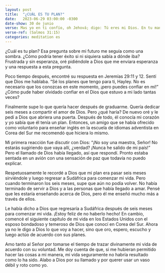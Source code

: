 ```yaml
---
layout: post
title:  "¿CUÁL ES TU PLAN?"
date:   2023-06-29 03:00:00 -0300
date-show: 30 de junio
verse: Mas yo en ti confío, oh Jehová; digo: Tú eres mi Dios. En tu mano están mis tiempos.
verse-ref: (Salmos 31:15)
categories: meditation es
---
```

¿Cuál es tu plan? Esa pregunta sobre mi futuro me seguía como una sombra. ¿Cómo podría tener éxito si ni siquiera sabía a dónde iba? Frustrada y sin esperanza, oré pidiéndole a Dios que me enviara esperanza y una respuesta a esta pregunta.

Poco tiempo después, encontré su respuesta en Jeremías 29:11 y 12. Sentí que Dios me hablaba. “Sé los planes que tengo para ti, Hayley. No es necesario que los conozcas en este momento, ¡pero puedes confiar en mí!” ¿Cómo pude haber olvidado confiar en el Dios que estuvo a mi lado tantas veces?

Finalmente supe lo que quería hacer después de graduarme. Quería dedicar seis meses a compartir el amor de Dios. Pero ¿qué haría? De nuevo oré y le pedí a Dios que abriera una puerta. Después de todo, él conocía mi corazón y yo sabía que él tenía un plan. Entonces, un amigo que se había ofrecido como voluntario para enseñar inglés en la escuela de idiomas adventista en Corea del Sur me recomendó que hiciera lo mismo.

Mi primera reacción fue discutir con Dios: “¡No soy una maestra, Señor! No estarás sugiriendo que vaya allí, ¿verdad? ¡Nunca he salido de mi país!” Pero el llamado de Dios había llegado, así que respondí. Pronto estaba sentada en un avión con una sensación de paz que todavía no puedo explicar.

Respetuosamente le recordé a Dios que mi plan era pasar seis meses sirviéndole y luego regresar a Sudáfrica para comenzar mi vida. Pero cuando terminaron los seis meses, supe que aún no podía volver. No había terminado de servir a Dios y a las personas que había llegado a amar. Pensé que les estaría enseñando acerca de Dios, pero él me enseñó mucho más a través de ellos.

Le había dicho a Dios que regresaría a Sudáfrica después de seis meses para comenzar mi vida. ¡Estoy feliz de no haberlo hecho! En cambio, comencé el siguiente capítulo de mi vida en los Estados Unidos con el esposo bondadoso y temeroso de Dios que conocí en Corea del Sur. Ahora ya no le digo a Dios lo que voy a hacer, sino que oro, espero, escucho y luego actúo de acuerdo con sus planes.

Amo tanto al Señor por tomarse el tiempo de trazar divinamente mi vida de acuerdo con su voluntad. Me doy cuenta de que, si me hubieran permitido hacer las cosas a mi manera, mi vida seguramente no habría resultado como lo ha sido. Alabo a Dios por su llamado y por querer usar un vaso débil y roto como yo.
